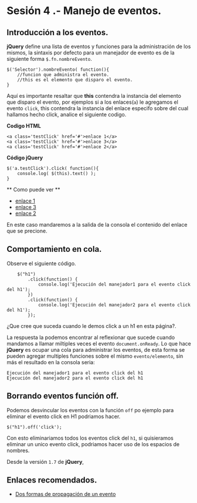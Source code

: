 <script type="text/javascript" src="../js/jquery.snippet.js"></script>
<link rel="stylesheet" type="text/css" href="../css/jquery.snippet.css" />
<link rel="stylesheet" type="text/css" href="../css/style.css" />
<script language="Javascript"  type="text/javascript">
$(function() {
	$("pre").snippet("javascript", {style:'darkness'});
	//
	$("h1")
			.click(function() {
				console.log('Ejecución del manejador1 para el evento click del h1');
			})
			.click(function() {
				console.log('Ejecución del manejador2 para el evento click del h1');
			});
	//test enlaces.
	$('a.testClick').click( function(){
		console.log( $(this).text() );
	});
});
</script>

# Sesión 4 .- Manejo de eventos.

## Introducción a los eventos.

**jQuery** define una lista de eventos y funciones para la administración de los mismos, la sintaxis por defecto para un manejador de evento es de la siguiente forma `$.fn.nombreEvento`.

	$('Selector').nombreEvento( function(){
		//funcion que administra el evento.
		//this es el elemento que disparo el evento.
	}

Aquí es importante resaltar que **this** contendra la instancia del elemento que disparo el evento, por ejemplos si a los enlaces(`a`) le agregamos el evento `click`, this contendra la instancia del enlace especifo sobre del cual  hallamos hecho click, analice el siguiente codigo.

**Codigo HTML**

	<a class='testClick' href='#'>enlace 1</a>
	<a class='testClick' href='#'>enlace 3</a>
	<a class='testClick' href='#'>enlace 2</a>

**Código jQuery**

	$('a.testClick').click( function(){
		console.log( $(this).text() );
	}

** Como puede ver **
<ul>
	<li><a class='testClick' href='#'>enlace 1</a></li>
	<li><a class='testClick' href='#'>enlace 3</a></li>
	<li><a class='testClick' href='#'>enlace 2</a></li>
</ul>

En este caso mandaremos a la salida de la consola el contenido del enlace que se precione.


## Comportamiento en cola.

Observe el siguiente código.


		$("h1")
			.click(function() {
				console.log('Ejecución del manejador1 para el evento click del h1');
			})
			.click(function() {
				console.log('Ejecución del manejador2 para el evento click del h1');
			});

¿Que cree que suceda cuando le demos click a un h1 en esta página?.

La respuesta la podemos encontrar al reflexionar que sucede cuando mandamos a llamar miltiples veces el evento `document.onReady`. Lo que hace **jQuery** es ocupar una cola para administrar los eventos, de esta forma se pueden agregar multiples funciones sobre el mismo `evento/elemento`, sin más el resultado en la consola seria:

	Ejecución del manejador1 para el evento click del h1
	Ejecución del manejador2 para el evento click del h1


## Borrando eventos función off.

Podemos desvincular los eventos con la función `off` po ejemplo para eliminar el evento click en H1 podriamos hacer.

	$("h1").off('click');

Con esto eliminariamos todos los eventos click del `h1`, si quisieramos eliminar un unico evento click, podriamos hacer uso de los espacios de nombres.



Desde la versión `1.7` de **jQuery**, 


## Enlaces recomendados.

 - [Dos formas de propagación de un evento](http://www.quirksmode.org/js/events_order.html#link1)
